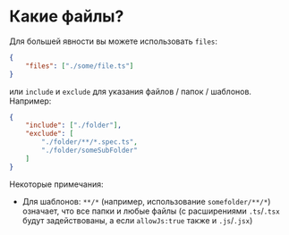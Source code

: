 # Какие файлы?

Для большей явности вы можете использовать `files`:

```json
{
    "files": ["./some/file.ts"]
}
```

или `include` и `exclude` для указания файлов / папок / шаблонов. Например:

```json
{
    "include": ["./folder"],
    "exclude": [
        "./folder/**/*.spec.ts",
        "./folder/someSubFolder"
    ]
}
```

Некоторые примечания:

-   Для шаблонов: `**/*` (например, использованиe `somefolder/**/*`) означает, что все папки и любые файлы (c расширениями `.ts`/`.tsx` будут задействованы, а если `allowJs:true` также и `.js`/`.jsx`)
